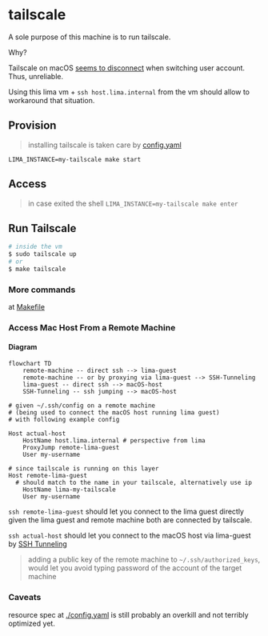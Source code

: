 # tailscale
A sole purpose of this machine is to run tailscale.

Why?

Tailscale on macOS [seems to disconnect](https://github.com/tailscale/tailscale/issues/594) when switching user account. Thus, unreliable.

Using this lima vm + `ssh host.lima.internal` from the vm should allow to workaround that situation.

## Provision

> installing tailscale is taken care by [config.yaml](./config.yaml)

`LIMA_INSTANCE=my-tailscale make start`

## Access
> in case exited the shell
`LIMA_INSTANCE=my-tailscale make enter`

## Run Tailscale

```bash
# inside the vm
$ sudo tailscale up
# or
$ make tailscale
```

### More commands
at [Makefile](./Makefile)


### Access Mac Host From a Remote Machine

#### Diagram
```mermaid
flowchart TD
    remote-machine -- direct ssh --> lima-guest
    remote-machine -- or by proxying via lima-guest --> SSH-Tunneling
    lima-guest -- direct ssh --> macOS-host
    SSH-Tunneling -- ssh jumping --> macOS-host
```

```ssh-config
# given ~/.ssh/config on a remote machine
# (being used to connect the macOS host running lima guest)
# with following example config

Host actual-host
	HostName host.lima.internal # perspective from lima
	ProxyJump remote-lima-guest
	User my-username

# since tailscale is running on this layer
Host remote-lima-guest
  # should match to the name in your tailscale, alternatively use ip
	HostName lima-my-tailscale
	User my-username
```

`ssh remote-lima-guest` should let you connect to the lima guest directly given the lima guest and remote machine both are connected by tailscale.

`ssh actual-host` should let you connect to the macOS host via lima-guest by [SSH Tunneling](https://wiki.gentoo.org/wiki/SSH_jump_host)

> adding a public key of the remote machine to `~/.ssh/authorized_keys`, would let you avoid typing password of the account of the target machine

### Caveats
resource spec at [./config.yaml](./config.yaml) is still probably an overkill and not terribly optimized yet.
